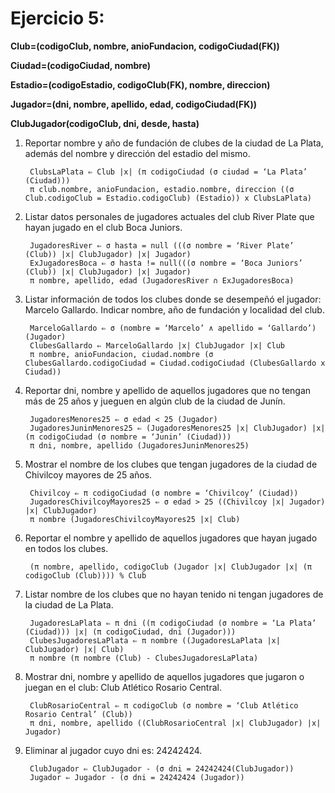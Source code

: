 # Ejercicio 5: 

**Club=(codigoClub, nombre, anioFundacion, codigoCiudad(FK))** 

**Ciudad=(codigoCiudad, nombre)** 

**Estadio=(codigoEstadio, codigoClub(FK), nombre, direccion)** 

**Jugador=(dni, nombre, apellido, edad, codigoCiudad(FK))** 

**ClubJugador(codigoClub, dni, desde, hasta)** 


1. Reportar nombre y año de fundación de clubes de la ciudad de La Plata, además del nombre y dirección del estadio del mismo.
    
        ClubsLaPlata ⇐ Club |x| (π codigoCiudad (σ ciudad = ‘La Plata’ (Ciudad)))
        π club.nombre, anioFundacion, estadio.nombre, direccion ((σ Club.codigoClub = Estadio.codigoClub) (Estadio)) x ClubsLaPlata)

2. Listar datos personales de jugadores actuales del club River Plate que hayan jugado en el club Boca Juniors. 
                    
        JugadoresRiver ⇐ σ hasta = null (((σ nombre = ‘River Plate’ (Club)) |x| ClubJugador) |x| Jugador)
        ExJugadoresBoca ⇐ σ hasta != null(((σ nombre = ‘Boca Juniors’ (Club)) |x| ClubJugador) |x| Jugador)
        π nombre, apellido, edad (JugadoresRiver ∩ ExJugadoresBoca)                   

3. Listar información de todos los clubes donde se desempeñó el jugador: Marcelo Gallardo. Indicar nombre, año de fundación y localidad del club.
      
        MarceloGallardo ⇐ σ (nombre = ‘Marcelo’ ∧ apellido = ‘Gallardo’) (Jugador)
        ClubesGallardo ⇐ MarceloGallardo |x| ClubJugador |x| Club
        π nombre, anioFundacion, ciudad.nombre (σ ClubesGallardo.codigoCiudad = Ciudad.codigoCiudad (ClubesGallardo x Ciudad))

4. Reportar dni, nombre y apellido de aquellos jugadores que no tengan más de 25 años y jueguen en algún club de la ciudad de Junín. 
          
        JugadoresMenores25 ⇐ σ edad < 25 (Jugador)
        JugadoresJuninMenores25 ⇐ (JugadoresMenores25 |x| ClubJugador) |x| (π codigoCiudad (σ nombre = ‘Junin’ (Ciudad)))
        π dni, nombre, apellido (JugadoresJuninMenores25)

5. Mostrar el nombre de los clubes que tengan jugadores de la ciudad de Chivilcoy mayores de 25 años.
          
        Chivilcoy ⇐ π codigoCiudad (σ nombre = ‘Chivilcoy’ (Ciudad))
        JugadoresChivilcoyMayores25 ⇐ σ edad > 25 ((Chivilcoy |x| Jugador) |x| ClubJugador)
        π nombre (JugadoresChivilcoyMayores25 |x| Club)

6. Reportar el nombre y apellido de aquellos jugadores que hayan jugado en todos los clubes. 

        (π nombre, apellido, codigoClub (Jugador |x| ClubJugador |x| (π codigoClub (Club)))) % Club

7. Listar nombre de los clubes que no hayan tenido ni tengan jugadores de la ciudad de La Plata. 
  
        JugadoresLaPlata ⇐ π dni ((π codigoCiudad (σ nombre = ‘La Plata’ (Ciudad))) |x| (π codigoCiudad, dni (Jugador)))
        ClubesJugadoresLaPlata ⇐ π nombre ((JugadoresLaPlata |x| ClubJugador) |x| Club)
        π nombre (π nombre (Club) - ClubesJugadoresLaPlata)

8. Mostrar dni, nombre y apellido de aquellos jugadores que jugaron o juegan en el club: Club Atlético Rosario Central. 

        ClubRosarioCentral ⇐ π codigoClub (σ nombre = ‘Club Atlético Rosario Central’ (Club))
        π dni, nombre, apellido ((ClubRosarioCentral |x| ClubJugador) |x| Jugador)

9. Eliminar al jugador cuyo dni es: 24242424.

        ClubJugador ⇐ ClubJugador - (σ dni = 24242424(ClubJugador))
        Jugador ⇐ Jugador - (σ dni = 24242424 (Jugador))
